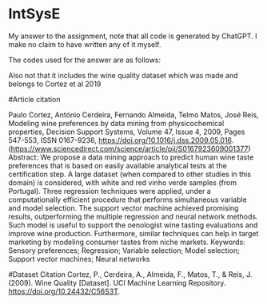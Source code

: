 # IntSysE

My answer to the assignment, note that all code is generated by ChatGPT. I make no claim to have written any of it myself. 

The codes used for the answer are as follows:


Also not that it includes the wine quality dataset which was made and belongs to Cortez et al 2019

#Article citation

Paulo Cortez, António Cerdeira, Fernando Almeida, Telmo Matos, José Reis,
Modeling wine preferences by data mining from physicochemical properties,
Decision Support Systems,
Volume 47, Issue 4,
2009,
Pages 547-553,
ISSN 0167-9236,
https://doi.org/10.1016/j.dss.2009.05.016.
(https://www.sciencedirect.com/science/article/pii/S0167923609001377)
Abstract: We propose a data mining approach to predict human wine taste preferences that is based on easily available analytical tests at the certification step. A large dataset (when compared to other studies in this domain) is considered, with white and red vinho verde samples (from Portugal). Three regression techniques were applied, under a computationally efficient procedure that performs simultaneous variable and model selection. The support vector machine achieved promising results, outperforming the multiple regression and neural network methods. Such model is useful to support the oenologist wine tasting evaluations and improve wine production. Furthermore, similar techniques can help in target marketing by modeling consumer tastes from niche markets.
Keywords: Sensory preferences; Regression; Variable selection; Model selection; Support vector machines; Neural networks

#Dataset Citation
Cortez, P., Cerdeira, A., Almeida, F., Matos, T., & Reis, J. (2009). Wine Quality [Dataset]. UCI Machine Learning Repository. https://doi.org/10.24432/C56S3T.
